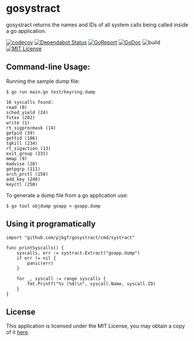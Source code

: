 # gosystract
gosystract returns the names and IDs of all system calls being called inside a go application.

[![codecov](https://codecov.io/gh/pjbgf/gosystract/branch/master/graph/badge.svg?token=hPDXVgD96x)](https://codecov.io/gh/pjbgf/gosystract)
[![Dependabot Status](https://api.dependabot.com/badges/status?host=github&repo=pjbgf/gosystract)](https://dependabot.com)
[![GoReport](https://goreportcard.com/badge/github.com/pjbgf/gosystract)](https://goreportcard.com/badge/github.com/pjbgf/gosystract)
[![GoDoc](https://godoc.org/github.com/pjbgf/gosystract?status.svg)](https://godoc.org/github.com/pjbgf/gosystract)
![build](https://github.com/pjbgf/gosystract/workflows/go/badge.svg)
[![MIT License](https://img.shields.io/badge/license-MIT-blue.svg)](http://choosealicense.com/licenses/mit/)


## Command-line Usage:

Running the sample dump file:
```console
$ go run main.go test/keyring.dump

16 syscalls found:
read (0)
sched_yield (24)
futex (202)
write (1)
rt_sigprocmask (14)
getpid (39)
gettid (186)
tgkill (234)
rt_sigaction (13)
exit_group (231)
mmap (9)
madvise (28)
getpgrp (111)
arch_prctl (158)
add_key (248)
keyctl (250)
```

To generate a dump file from a go application use: 
```console
$ go tool objdump goapp > goapp.dump
```

## Using it programatically

```golang
import "github.com/pjbgf/gosystract/cmd/systract"

func printSyscalls() {
	syscalls, err := systract.Extract("goapp.dump")
	if err != nil {
		panic(err)
	}

    for _, syscall := range syscalls {
        fmt.Printf("%s (%d)\n", syscall.Name, syscall.ID)
    }
}
```

## License

This application is licensed under the MIT License, you may obtain a copy of it [here](LICENSE).